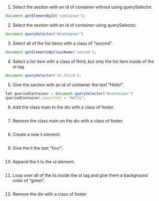 1. Select the section with an id of container without using querySelector.
```javascript
document.getElementById('container');
```
2. Select the section with an id of container using querySelector.
```javascript
document.querySelector("#container")
```
3. Select all of the list items with a class of “second”.
```javascript
document.getElementsByClassName('second');
```
4. Select a list item with a class of third, but only the list item inside of the ol tag.
```javascript
document.querySelector('ol.third');
```
5. Give the section with an id of container the text “Hello!”.
```javascript
let queriedContainer = document.querySelector("#container")
queriedContainer.innertext = "Hello";
```
6. Add the class main to the div with a class of footer.
```javascript
```
7. Remove the class main on the div with a class of footer.
```javascript
```
8. Create a new li element.
```javascript
```
9. Give the li the text “four”.
```javascript
```
10. Append the li to the ul element.
```javascript
```
11. Loop over all of the lis inside the ol tag and give them a background color of “green”.
```javascript
```
12. Remove the div with a class of footer
```javascript
```
